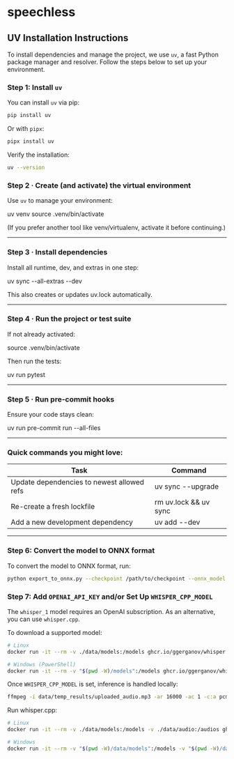 # speechless

## UV Installation Instructions

To install dependencies and manage the project, we use `uv`, a fast Python package manager and resolver. Follow the steps below to set up your environment.

### Step 1: Install `uv`

You can install `uv` via pip:

```bash
pip install uv
```

Or with `pipx`:

```bash
pipx install uv
```

Verify the installation:

```bash
uv --version
```

### Step 2 · Create (and activate) the virtual environment
Use `uv` to manage your environment:

uv venv
source .venv/bin/activate

(If you prefer another tool like venv/virtualenv, activate it before continuing.)

---

### Step 3 · Install dependencies
Install all runtime, dev, and extras in one step:

uv sync --all-extras --dev

This also creates or updates uv.lock automatically.

---

### Step 4 · Run the project or test suite
If not already activated:

source .venv/bin/activate

Then run the tests:

uv run pytest

---

### Step 5 · Run pre-commit hooks
Ensure your code stays clean:

uv run pre-commit run --all-files

---

### Quick commands you might love:

Task                                        | Command
--------------------------------------------|--------------------------------
Update dependencies to newest allowed refs  | uv sync --upgrade
Re-create a fresh lockfile                  | rm uv.lock && uv sync
Add a new development dependency            | uv add --dev <package>

---

### Step 6: Convert the model to ONNX format

To convert the model to ONNX format, run:

```bash
python export_to_onnx.py --checkpoint /path/to/checkpoint --onnx_model /path/to/onnx_model
```

### Step 7: Add `OPENAI_API_KEY` and/or Set Up `WHISPER_CPP_MODEL`

The `whisper_1` model requires an OpenAI subscription. As an alternative, you can use `whisper.cpp`.

To download a supported model:

```bash
# Linux
docker run -it --rm -v ./data/models:/models ghcr.io/ggerganov/whisper.cpp:main "./models/download-ggml-model.sh small /models"

# Windows (PowerShell)
docker run -it --rm -v "$(pwd -W)/models":/models ghcr.io/ggerganov/whisper.cpp:main "./models/download-ggml-model.sh small /models"
```

Once `WHISPER_CPP_MODEL` is set, inference is handled locally:

```bash
ffmpeg -i data/temp_results/uploaded_audio.mp3 -ar 16000 -ac 1 -c:a pcm_s16le data/audio/output.wav
```

Run whisper.cpp:

```bash
# Linux
docker run -it --rm -v ./data/models:/models -v ./data/audio:/audios ghcr.io/ggerganov/whisper.cpp:main "./build/bin/whisper-cli -m /models/ggml-small.bin -f /audios/output.wav -ml 16 -oj -l en"

# Windows
docker run -it --rm -v "$(pwd -W)/data/models":/models -v "$(pwd -W)/data":/audios ghcr.io/ggerganov/whisper.cpp:main "./build/bin/whisper-cli -m /models/ggml-small.bin -f /audios/output.wav -ml 16 -oj -l en"
```
